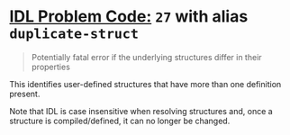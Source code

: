 # [IDL Problem Code:](./../README.md) `27` with alias `duplicate-struct`

> Potentially fatal error if the underlying structures differ in their properties

This identifies user-defined structures that have more than one definition present.

Note that IDL is case insensitive when resolving structures and, once a structure is compiled/defined, it can no longer be changed.
